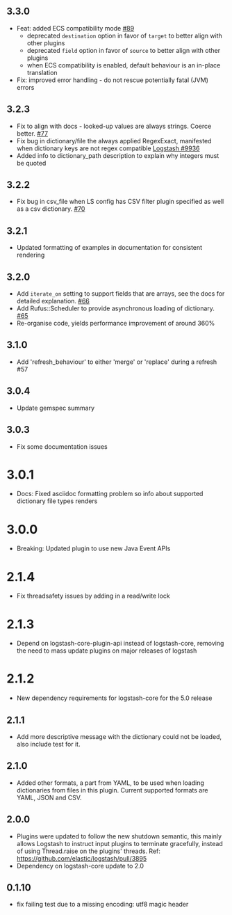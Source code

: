 ## 3.3.0
  - Feat: added ECS compatibility mode [#89](https://github.com/logstash-plugins/logstash-filter-translate/pull/89)
    - deprecated `destination` option in favor of `target` to better align with other plugins
    - deprecated `field` option in favor of `source` to better align with other plugins
    - when ECS compatibility is enabled, default behaviour is an in-place translation
  - Fix: improved error handling - do not rescue potentially fatal (JVM) errors

## 3.2.3
  - Fix to align with docs - looked-up values are always strings. Coerce better. [#77](https://github.com/logstash-plugins/logstash-filter-translate/pull/77)
  - Fix bug in dictionary/file the always applied RegexExact, manifested when dictionary keys are not regex compatible [Logstash #9936](https://github.com/elastic/logstash/issues/9936)
  - Added info to dictionary_path description to explain why integers must be quoted

## 3.2.2
  - Fix bug in csv_file when LS config has CSV filter plugin specified as well as a csv dictionary.
  [#70](https://github.com/logstash-plugins/logstash-filter-translate/issues/70)

## 3.2.1
  - Updated formatting of examples in documentation for consistent rendering

## 3.2.0
  - Add `iterate_on` setting to support fields that are arrays, see the docs
  for detailed explanation.
  [#66](https://github.com/logstash-plugins/logstash-filter-translate/issues/66)
  - Add Rufus::Scheduler to provide asynchronous loading of dictionary.
  [#65](https://github.com/logstash-plugins/logstash-filter-translate/issues/65)
  - Re-organise code, yields performance improvement of around 360%

## 3.1.0
  - Add 'refresh_behaviour' to either 'merge' or 'replace' during a refresh #57

## 3.0.4
  - Update gemspec summary

## 3.0.3
  - Fix some documentation issues

# 3.0.1
  - Docs: Fixed asciidoc formatting problem so info about supported dictionary file types renders

# 3.0.0
  - Breaking: Updated plugin to use new Java Event APIs

# 2.1.4
  - Fix threadsafety issues by adding in a read/write lock

# 2.1.3
  - Depend on logstash-core-plugin-api instead of logstash-core, removing the need to mass update plugins on major releases of logstash
# 2.1.2
  - New dependency requirements for logstash-core for the 5.0 release
## 2.1.1
  - Add more descriptive message with the dictionary could not be loaded,
  also include test for it.

## 2.1.0
  - Added other formats, a part from YAML, to be used when loading
  dictionaries from files in this plugin. Current supported formats are
  YAML, JSON and CSV.

## 2.0.0
  - Plugins were updated to follow the new shutdown semantic, this mainly allows Logstash to instruct input plugins to terminate gracefully,
  instead of using Thread.raise on the plugins' threads. Ref: https://github.com/elastic/logstash/pull/3895
  - Dependency on logstash-core update to 2.0

## 0.1.10
  - fix failing test due to a missing encoding: utf8 magic header
